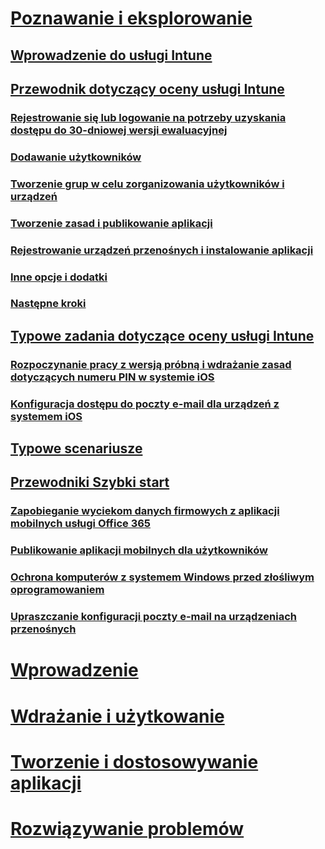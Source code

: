 # [Poznawanie i eksplorowanie](introduction-to-microsoft-intune.md)
## [Wprowadzenie do usługi Intune](introduction-to-microsoft-intune.md)
## [Przewodnik dotyczący oceny usługi Intune](get-started-with-a-30-day-trial-of-microsoft-intune.md)
### [Rejestrowanie się lub logowanie na potrzeby uzyskania dostępu do 30-dniowej wersji ewaluacyjnej](get-started-with-a-30-day-trial-of-microsoft-intune-step-1.md)
### [Dodawanie użytkowników](get-started-with-a-30-day-trial-of-microsoft-intune-step-2.md)
### [Tworzenie grup w celu zorganizowania użytkowników i urządzeń](get-started-with-a-30-day-trial-of-microsoft-intune-step-3.md)
### [Tworzenie zasad i publikowanie aplikacji](get-started-with-a-30-day-trial-of-microsoft-intune-step-4.md)
### [Rejestrowanie urządzeń przenośnych i instalowanie aplikacji](get-started-with-a-30-day-trial-of-microsoft-intune-step-5.md)
### [Inne opcje i dodatki](get-started-with-a-30-day-trial-of-microsoft-intune-step-6.md)
### [Następne kroki](get-started-with-a-30-day-trial-of-microsoft-intune-step-7.md)
## [Typowe zadania dotyczące oceny usługi Intune](common-microsoft-intune-evaluation-tasks.md)
### [Rozpoczynanie pracy z wersją próbną i wdrażanie zasad dotyczących numeru PIN w systemie iOS](start-a-microsoft-intune-trial-and-deploy-ios-pin-policy.md)
### [Konfiguracja dostępu do poczty e-mail dla urządzeń z systemem iOS](set-up-email-access-for-ios-devices-using-microsoft-intune.md)
## [Typowe scenariusze](common-ways-to-use-intune.md)
## [Przewodniki Szybki start](prevent-company-data-leaks-from-Office-365-mobile-apps.md)
### [Zapobieganie wyciekom danych firmowych z aplikacji mobilnych usługi Office 365](prevent-company-data-leaks-from-Office-365-mobile-apps.md)
### [Publikowanie aplikacji mobilnych dla użytkowników](publish-mobile-apps-to-users.md)
### [Ochrona komputerów z systemem Windows przed złośliwym oprogramowaniem](protect-pcs-against-malware-threats.md)
### [Upraszczanie konfiguracji poczty e-mail na urządzeniach przenośnych](simplify-email-configuration-on-mobile-devices.md)

# [Wprowadzenie](/intune/get-started/what-to-know-before-you-start-microsoft-intune)
<!-- # [Plan and Design](/intune/plan-design/ways-to-do-enterprise-mobility) -->
# [Wdrażanie i użytkowanie](/intune/deploy-use/overview-of-device-and-app-lifecycles-in-microsoft-intune)
# [Tworzenie i dostosowywanie aplikacji](/intune/develop/intune-app-sdk)
# [Rozwiązywanie problemów](/intune/troubleshoot/general-troubleshooting-tips-for-microsoft-intune)


<!--HONumber=Jul16_HO4-->


